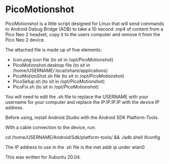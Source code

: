 # PicoMotionshot

PicoMotionshot is a little script designed for Linux that will send commands to Android Debug Bridge (ADB) to take a 10 second .mp4 of content from a Pico Neo 2 headset, copy it to the users computer and remove it from the Pico Neo 2 device.

The attached file is made up of five elements:

-  Icon.png icon file (to sit in /opt/PicoMotionshot)
-  PicoMotionshot.desktop file (to sit in /home/USERNAME/.local/share/applications)
-  PicoMotionShot.sh file (to sit in /opt/PicoMotionshot)
-  PicoSetup.sh (to sit in /opt/PicoMotionshot)
-  PicoFix.sh (to sit in /opt/PicoMotionshot)

You will need to edit the .sh file to replace the USERNAME with your username for your computer and replace the IP.IP.IP.IP with the device IP address.

Before using, install Android Studio with the Android SDK Platform-Tools.

With a cable connection to the device, run:

cd /home/USERNAME/Android/Sdk/platform-tools/ && ./adb shell ifconfig

The IP address to use in the .sh file is the inet addr ip under wlan0

This was written for Xubuntu 20.04.
